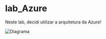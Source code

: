 # lab_Azure

Neste lab, decidi utilizar a arquitetura da Azure!

![Diagrama]([[https://url-da-imagem.com/imagem.jpg](https://drive.google.com/file/d/1LmWiQz2sefBPg0wU0GciUw1AOnNJEgVt/view?usp=drive_link)https://drive.google.com/file/d/1LmWiQz2sefBPg0wU0GciUw1AOnNJEgVt/view?usp=drive_link](https://drive.google.com/file/d/1LmWiQz2sefBPg0wU0GciUw1AOnNJEgVt/view?usp=sharing)https://drive.google.com/file/d/1LmWiQz2sefBPg0wU0GciUw1AOnNJEgVt/view?usp=sharing)
